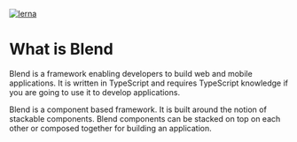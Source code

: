 [![lerna](https://img.shields.io/badge/maintained%20with-lerna-cc00ff.svg)](https://lernajs.io/)

# What is Blend

Blend is a framework enabling developers to build web and mobile applications.
It is written in TypeScript and requires TypeScript knowledge if you are going to
use it to develop applications.

Blend is a component based framework. It is built around the notion of stackable
components. Blend components can be stacked on top on each other or composed together
for building an application.
